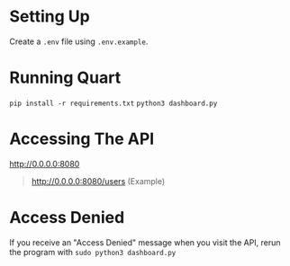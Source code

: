 # Setting Up
Create a `.env` file using `.env.example`.

# Running Quart
`pip install -r requirements.txt`
`python3 dashboard.py`

# Accessing The API
http://0.0.0.0:8080
> http://0.0.0.0:8080/users (Example)

# Access Denied
If you receive an "Access Denied" message when you visit the API, rerun the program with `sudo python3 dashboard.py`